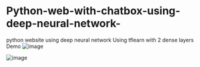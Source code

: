 # Python-web-with-chatbox-using-deep-neural-network-
python website using deep neural network
Using tflearn with 2 dense layers
Demo
![image](https://user-images.githubusercontent.com/56068951/222386048-ff20be9c-82bc-4e38-bba5-2abb4d4498ac.png)


![image](https://user-images.githubusercontent.com/56068951/222385575-e33ab5ef-8431-415a-a5f6-3bf66c531cea.png)

